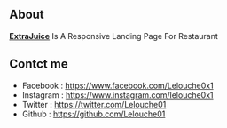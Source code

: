 ## About

**[ExtraJuice](https://lelouche01.github.io/ExtraJuice)** Is A Responsive Landing Page For Restaurant 

## Contct me

* Facebook : https://www.facebook.com/Lelouche0x1
* Instagram : https://www.instagram.com/lelouche0x1
* Twitter : https://twitter.com/Lelouche01
* Github : https://github.com/Lelouche01

